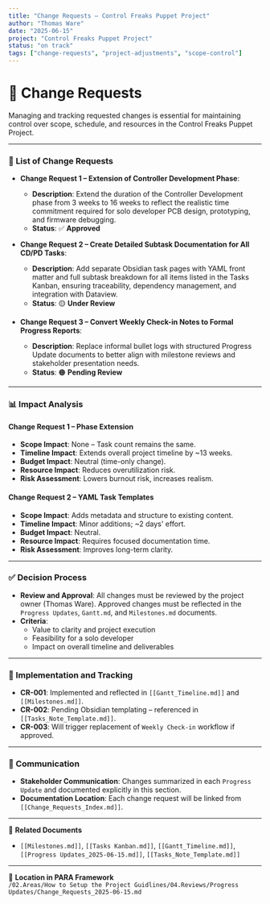 ```yaml
---
title: "Change Requests – Control Freaks Puppet Project"
author: "Thomas Ware"
date: "2025-06-15"
project: "Control Freaks Puppet Project"
status: "on track"
tags: ["change-requests", "project-adjustments", "scope-control"]
---
```


# 🔄 Change Requests

Managing and tracking requested changes is essential for maintaining control over scope, schedule, and resources in the Control Freaks Puppet Project.

---

### 📝 List of Change Requests

- **Change Request 1 – Extension of Controller Development Phase**:
  - **Description**: Extend the duration of the Controller Development phase from 3 weeks to 16 weeks to reflect the realistic time commitment required for solo developer PCB design, prototyping, and firmware debugging.
  - **Status**: ✅ **Approved**

- **Change Request 2 – Create Detailed Subtask Documentation for All CD/PD Tasks**:
  - **Description**: Add separate Obsidian task pages with YAML front matter and full subtask breakdown for all items listed in the Tasks Kanban, ensuring traceability, dependency management, and integration with Dataview.
  - **Status**: 🟡 **Under Review**

- **Change Request 3 – Convert Weekly Check-in Notes to Formal Progress Reports**:
  - **Description**: Replace informal bullet logs with structured Progress Update documents to better align with milestone reviews and stakeholder presentation needs.
  - **Status**: 🟠 **Pending Review**

---

### 📊 Impact Analysis

#### Change Request 1 – Phase Extension
- **Scope Impact**: None – Task count remains the same.
- **Timeline Impact**: Extends overall project timeline by ~13 weeks.
- **Budget Impact**: Neutral (time-only change).
- **Resource Impact**: Reduces overutilization risk.
- **Risk Assessment**: Lowers burnout risk, increases realism.

#### Change Request 2 – YAML Task Templates
- **Scope Impact**: Adds metadata and structure to existing content.
- **Timeline Impact**: Minor additions; ~2 days' effort.
- **Budget Impact**: Neutral.
- **Resource Impact**: Requires focused documentation time.
- **Risk Assessment**: Improves long-term clarity.

---

### ✅ Decision Process

- **Review and Approval**: All changes must be reviewed by the project owner (Thomas Ware). Approved changes must be reflected in the `Progress Updates`, `Gantt.md`, and `Milestones.md` documents.
- **Criteria**:
  - Value to clarity and project execution
  - Feasibility for a solo developer
  - Impact on overall timeline and deliverables

---

### 🚀 Implementation and Tracking

- **CR-001**: Implemented and reflected in `[[Gantt_Timeline.md]]` and `[[Milestones.md]]`.
- **CR-002**: Pending Obsidian templating – referenced in `[[Tasks_Note_Template.md]]`.
- **CR-003**: Will trigger replacement of `Weekly Check-in` workflow if approved.

---

### 📣 Communication

- **Stakeholder Communication**: Changes summarized in each `Progress Update` and documented explicitly in this section.
- **Documentation Location**: Each change request will be linked from `[[Change_Requests_Index.md]]`.

---

📎 **Related Documents**  
- `[[Milestones.md]]`, `[[Tasks Kanban.md]]`, `[[Gantt_Timeline.md]]`, `[[Progress Updates_2025-06-15.md]]`, `[[Tasks_Note_Template.md]]`

---

📁 **Location in PARA Framework**  
`/02.Areas/How to Setup the Project Guidlines/04.Reviews/Progress Updates/Change_Requests_2025-06-15.md`

